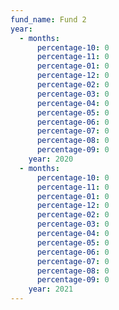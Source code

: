 ```yaml
---
fund_name: Fund 2
year:
  - months:
      percentage-10: 0
      percentage-11: 0
      percentage-01: 0
      percentage-12: 0
      percentage-02: 0
      percentage-03: 0
      percentage-04: 0
      percentage-05: 0
      percentage-06: 0
      percentage-07: 0
      percentage-08: 0
      percentage-09: 0
    year: 2020
  - months:
      percentage-10: 0
      percentage-11: 0
      percentage-01: 0
      percentage-12: 0
      percentage-02: 0
      percentage-03: 0
      percentage-04: 0
      percentage-05: 0
      percentage-06: 0
      percentage-07: 0
      percentage-08: 0
      percentage-09: 0
    year: 2021
---
```

